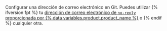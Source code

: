 Configurar una dirección de correo electrónico en Git. Puedes utilizar {% ifversion fpt %} tu [dirección de correo electrónico de `no-reply` proporcionada por {% data variables.product.product_name %}](/articles/setting-your-commit-email-address) o {% endif %} cualquier otra.

